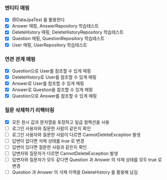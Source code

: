 ### 엔티티 매핑
* [x] @DataJpaTest 를 활용한다
* [x] Answer 매핑, AnswerRepository 학습테스트
* [x] DeleteHistory 매핑, DeleteHistoryRepository 학습테스트
* [x] Question 매핑, QuestionRepository 학습테스트
* [x] User 매핑, UserRepository 학습테스트

### 연관 관계 매핑
* [x] Question으로 User를 참조할 수 있게 매핑
* [x] DeleteHistory로 User를 참조할 수 있게 매핑
* [x] Answer로 User를 참조할 수 있게 매핑
* [x] Answer로 Question을 참조할 수 있게 매핑
* [x] Question으로 Answer를 참조할 수 있게 매핑

### 질문 삭제하기 리팩터링
* [x] 모든 원시 값과 문자열을 포장하고 일급 컬렉션을 사용
* [ ] 로그인 사용자와 질문한 사람이 같은지 확인
* [ ] 로그인 사용자와 질문한 사람이 다르면 CannotDeleteException 발생
* [ ] 답변이 없다면 삭제 상태를 true 로 변경
* [ ] 답변이 있다면 질문한 사람과 같은지 확인
* [ ] 답변자와 질문자가 다르면 CannotDeleteException 발생
* [ ] 답변자와 질문자가 모두 같다면 Question 과  Answer 의 삭제 상태를 모두 true 로 변경
* [ ] Question 과 Answer 의 삭제 이력을 DeleteHistory 를 활용해 남김
